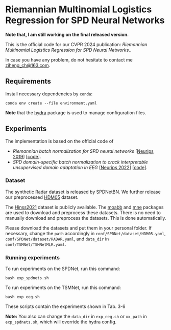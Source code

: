 [//]: # ([<img src="https://img.shields.io/badge/arXiv-2206.01323-b31b1b"></img>]&#40;https://arxiv.org/abs/2403.11261&#41;)

[//]: # ([<img src="https://img.shields.io/badge/OpenReview|forum-pp7onaiM4VB-8c1b13"></img>]&#40;https://openreview.net/forum?id=okYdj8Ysru&#41;)

[//]: # ([<img src="https://img.shields.io/badge/OpenReview|pdf-pp7onaiM4VB-8c1b13"></img>]&#40;https://openreview.net/pdf?id=okYdj8Ysru&#41;)


# Riemannian Multinomial Logistics Regression for SPD Neural Networks

**Note that, I am still working on the final released version.**

This is the official code for our CVPR 2024 publication: *Riemannian Multinomial Logistics Regression for SPD Neural Networks.*. 

[//]: # ([[OpenReview]&#40;https://openreview.net/forum?id=okYdj8Ysru&#41;].)

[//]: # (If you find this project helpful, please consider citing us as follows:)

[//]: # ()
[//]: # (```bib)

[//]: # (@inproceedings{)

[//]: # (chen2024a,)

[//]: # (title={A Lie Group Approach to Riemannian Batch Normalization},)

[//]: # (author={Ziheng Chen and Yue Song and Yunmei Liu and Nicu Sebe},)

[//]: # (booktitle={The Twelfth International Conference on Learning Representations},)

[//]: # (year={2024},)

[//]: # (url={https://openreview.net/forum?id=okYdj8Ysru})

[//]: # (})

[//]: # (```)

In case you have any problem, do not hesitate to contact me ziheng_ch@163.com.

## Requirements

Install necessary dependencies by `conda`:

```setup
conda env create --file environment.yaml
```

**Note** that the [hydra](https://hydra.cc/) package is used to manage configuration files.

## Experiments

The implementation is based on the official code of 
    
- *Riemannian batch normalization for SPD neural networks* [[Neurips 2019](https://papers.nips.cc/paper_files/paper/2019/hash/6e69ebbfad976d4637bb4b39de261bf7-Abstract.html)] [[code](https://papers.nips.cc/paper_files/paper/2019/file/6e69ebbfad976d4637bb4b39de261bf7-Supplemental.zip)].
- *SPD domain-specific batch normalization to crack interpretable unsupervised domain adaptation in EEG* [[Neurips 2022](https://openreview.net/forum?id=pp7onaiM4VB)] [[code](https://github.com/rkobler/TSMNet.git)].

### Dataset

The synthetic [Radar](https://www.dropbox.com/s/dfnlx2bnyh3kjwy/data.zip?e=1&dl=0) dataset is released by SPDNetBN. We further release our preprocessed [HDM05](https://www.dropbox.com/scl/fi/x2ouxjwqj3zrb1idgkg2g/HDM05.zip?rlkey=4f90ktgzfz28x3i2i4ylu6dvu&dl=0) dataset.

The [Hinss2021](https://doi.org/10.5281/zenodo.5055046) dataset is publicly available. 
The [moabb](https://neurotechx.github.io/moabb/) and [mne](https://mne.tools) packages are used to download and preprocess these datasets. 
There is no need to manually download and preprocess the datasets.
This is done automatically.

Please download the datasets and put them in your personal folder.
If necessary, change the `path` accordingly in
`conf/SPDNet/dataset/HDM05.yaml`, `conf/SPDNet/dataset/RADAR.yaml`, and `data_dir` in `conf/TSMNet/TSMNetMLR.yaml`.

### Running experiments

To run experiments on the SPDNet, run this command:

```train
bash exp_spdnets.sh
```
To run experiments on the TSMNet, run this command:
```train
bash exp_eeg.sh
```

These scripts contain the experiments shown in Tab. 3-6

**Note:** You also can change the `data_dir` in `exp_eeg.sh` or `xx_path` in `exp_spdnets.sh`, which will override the hydra config.




